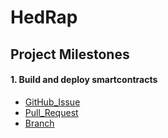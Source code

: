 # HedRap
## Project Milestones
#### 1. Build and deploy smartcontracts
- [GitHub_Issue](https://github.com/Stevebyte01/HedRap/issues/4)
- [Pull_Request](https://github.com/Stevebyte01/HedRap/pull/5)
- [Branch](https://github.com/Stevebyte01/HedRap/tree/4-build-and-deploy-contracts)

